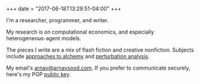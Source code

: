 +++
date = "2017-06-18T13:29:51-04:00"
+++

I'm a researcher, programmer, and writer.

My research is on computational economics, and especially heterogeneous-agent models. 

The pieces I write are a mix of flash fiction and creative nonfiction. Subjects include [approaches to alchemy](https://dailysciencefiction.com/fantasy/fantasy/arnav-sood/customer-feedback-secondhand-alchemical-goods) and [perturbation analysis](https://dailysciencefiction.com/science-fiction/other-worlds-sf/arnav-sood/local-perturbation).

My email's [arnav@arnavsood.com](mailto:arnav@arnavsood.com). If you prefer to communicate securely, here's my PGP [public key](https://gist.github.com/arnavs/53414fd9d4f9c27f6a9bdfdeb906a751).
